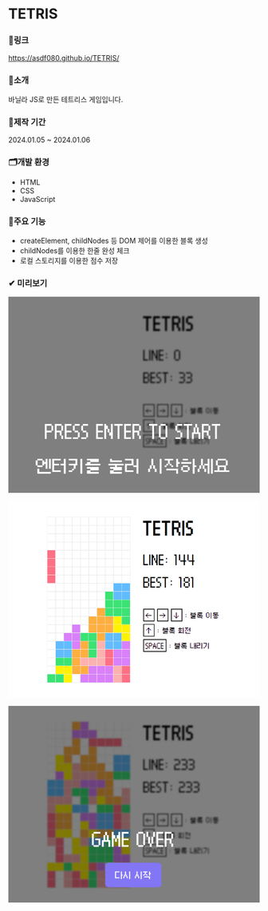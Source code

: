 # TETRIS

### 🔗링크
https://asdf080.github.io/TETRIS/

### 🔎소개
바닐라 JS로 만든 테트리스 게임입니다.

### 📅제작 기간
2024.01.05 ~ 2024.01.06

### 🗂개발 환경
- HTML
- CSS
- JavaScript

### 🎈주요 기능
- createElement, childNodes 등 DOM 제어를 이용한 블록 생성
- childNodes를 이용한 한줄 완성 체크
- 로컬 스토리지를 이용한 점수 저장

### ✔ 미리보기
![preview](./img/preview1.png)


![preview](./img/preview_A.png)


![preview](./img/preview_B.png)

